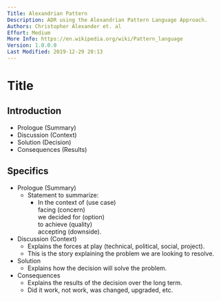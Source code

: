 ```yaml
---
Title: Alexandrian Pattern
Description: ADR using the Alexandrian Pattern Language Approach.
Authors: Christopher Alexander et. al
Effort: Medium
More Info: https://en.wikipedia.org/wiki/Pattern_language 
Version: 1.0.0.0
Last Modified: 2019-12-29 20:13
---
```

# Title

## Introduction

* Prologue (Summary)
* Discussion (Context)
* Solution (Decision)
* Consequences (Results)

## Specifics ##

* Prologue (Summary)
  * Statement to summarize:
    * In the context of (use case)<br>
      facing (concern)<br>
      we decided for (option)<br>
      to achieve (quality)<br>
      accepting (downside).
* Discussion (Context)
  * Explains the forces at play (technical, political, social, project).
  * This is the story explaining the problem we are looking to resolve.
* Solution
  * Explains how the decision will solve the problem.
* Consequences
  * Explains the results of the decision over the long term.
  * Did it work, not work, was changed, upgraded, etc.